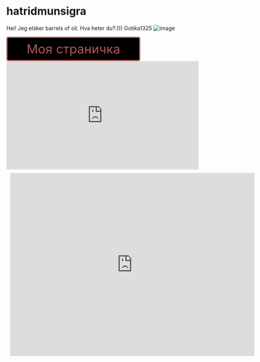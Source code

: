 # hatridmunsigra

Hei! Jeg elsker barrels of oil. Hva heter du?:))) 
Gotika1325
![image](https://user-images.githubusercontent.com/114979532/195007490-5a0f82b0-2691-4f0a-9d6d-0ae2b6ef4a79.png)

<style>
.button_1670306534508 {
    display: inline-block !important;
    text-decoration: none !important;
    background-color: #000000 !important;
    color: #ab5858 !important;
    border: 3px solid #b46363 !important;
    border-radius: 5px !important;
    font-size: 33px !important;
    padding: 9px 50px !important; 
    transition: all 0.6s ease !important;
}
.button_1670306534508:hover{
    text-decoration: none !important; 
    background-color: #190000 !important;
    color: #ff0000 !important;
    border-color: #f90000 !important;
}
</style>
<a href="https://github.com/ZAGLO3301/lere" class="button_1670306534508" target="_blank">
  Моя страничка
</a>

<div style="width: 100%;"><div style="position: relative; padding-bottom: 56.25%; padding-top: 0; height: 0;"><iframe title="DARTS QUIZ" frameborder="0" width="1200" height="675" style="position: absolute; top: 0; left: 0; width: 100%; height: 100%;" src="https://view.genial.ly/637335ff75e73f001196adb0" type="text/html" allowscriptaccess="always" allowfullscreen="true" scrolling="yes" allownetworking="all"></iframe> </div> </div>


<div style="width: 640px; height: 480px; margin: 10px; position: relative;"><iframe allowfullscreen frameborder="0" style="width:640px; height:480px" src="https://lucid.app/documents/embedded/eafd9c88-8829-4536-9aa9-59befc353a9e" id="1HJ9aSYBAukT"></iframe></div>
